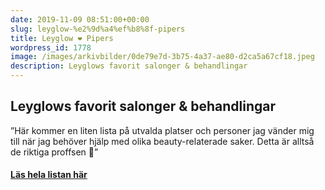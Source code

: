 ```yaml
---
date: 2019-11-09 08:51:00+00:00
slug: leyglow-%e2%9d%a4%ef%b8%8f-pipers
title: Leyglow ❤️ Pipers
wordpress_id: 1778
image: /images/arkivbilder/0de79e7d-3b75-4a37-ae80-d2ca5a67cf18.jpeg
description: Leyglows favorit salonger & behandlingar
---
```


## Leyglows favorit salonger & behandlingar

”Här kommer en liten lista på utvalda platser och personer jag vänder mig till när jag behöver hjälp med olika beauty-relaterade saker. Detta är alltså de riktiga proffsen 🙂”

#### [Läs hela listan här](https://leyla.elle.se/mina-favorit-salonger-behandlingar/)

